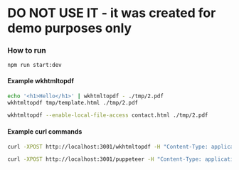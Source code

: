 # DO NOT USE IT - it was created for demo purposes only

### How to run
```
npm run start:dev
```

#### Example wkhtmltopdf
```bash
echo '<h1>Hello</h1>' | wkhtmltopdf - ./tmp/2.pdf
wkhtmltopdf tmp/template.html ./tmp/2.pdf

wkhtmltopdf --enable-local-file-access contact.html ./tmp/2.pdf
```


#### Example curl commands
```bash
curl -XPOST http://localhost:3001/wkhtmltopdf -H "Content-Type: application/json" --output ./tmp/wkhtmltopdf.pdf

curl -XPOST http://localhost:3001/puppeteer -H "Content-Type: application/json" --output ./tmp/puppeteer.pdf
```